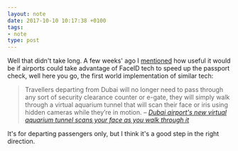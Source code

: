 ```yaml
---
layout: note
date: 2017-10-10 10:17:38 +0100
tags:
- note
type: post
---
```


Well that didn't take long. A few weeks' ago I [mentioned](/46023) how useful it would be if airports could take advantage of FaceID tech to speed up the passport check, well here you go, the first world implementation of similar tech:

> Travellers departing from Dubai will no longer need to pass through any sort of security clearance counter or e-gate, they will simply walk through a virtual aquarium tunnel that will scan their face or iris using hidden cameras while they’re in motion.
> <cite>– [Dubai airport's new virtual aquarium tunnel scans your face as you walk through it](https://www.thenational.ae/uae/transport/dubai-airport-s-new-virtual-aquarium-tunnel-scans-your-face-as-you-walk-through-it-1.665406)</cite>

It's for departing passengers only, but I think it's a good step in the right direction.
